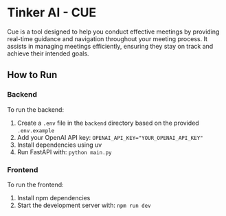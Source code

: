 # Tinker AI - CUE

Cue is a tool designed to help you conduct effective meetings by providing real-time guidance and navigation throughout your meeting process. It assists in managing meetings efficiently, ensuring they stay on track and achieve their intended goals.

## How to Run

### Backend

To run the backend:

1. Create a `.env` file in the `backend` directory based on the provided `.env.example`
2. Add your OpenAI API key: `OPENAI_API_KEY="YOUR_OPENAI_API_KEY"`
3. Install dependencies using uv
4. Run FastAPI with: `python main.py`

### Frontend

To run the frontend:

1. Install npm dependencies
2. Start the development server with: `npm run dev`
